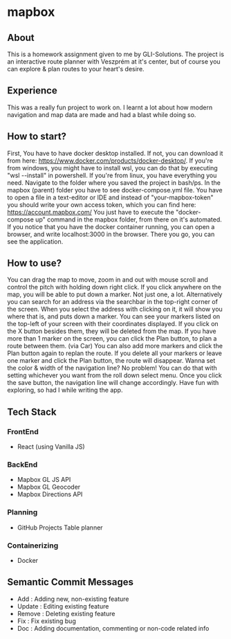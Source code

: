 # mapbox
## About
This is a homework assignment given to me by GLI-Solutions.
The project is an interactive route planner with Veszprém at it's center, but of course you can explore & plan routes to your heart's desire.

## Experience
This was a really fun project to work on. I learnt a lot about how modern navigation and map data are made and had a blast while doing so.

## How to start?
First, You have to have docker desktop installed. If not, you can download it from here: https://www.docker.com/products/docker-desktop/.
If you're from windows, you might have to install wsl, you can do that by executing "wsl --install" in powershell.
If you're from linux, you have everything you need.
Navigate to the folder where you saved the project in bash/ps. 
In the mapbox (parent) folder you have to see docker-compose.yml file.
You have to open a file in a text-editor or IDE and instead of "your-mapbox-token" you should write your own access token, which you can find here: https://account.mapbox.com/
You just have to execute the "docker-compose up" command in the mapbox folder, from there on it's automated.
If you notice that you have the docker container running, you can open a browser, and write localhost:3000 in the browser.
There you go, you can see the application.

## How to use?
You can drag the map to move, zoom in and out with mouse scroll and control the pitch with holding down right click.
If you click anywhere on the map, you will be able to put down a marker. Not just one, a lot.
Alternatively you can search for an address via the searchbar in the top-right corner of the screen. When you select the address with clicking on it, it will show you where that is, and puts down a marker.
You can see your markers listed on the top-left of your screen with their coordinates displayed. If you click on the X button besides them, they will be deleted from the map.
If you have more than 1 marker on the screen, you can click the Plan button, to plan a route between them. (via Car)
You can also add more markers and click the Plan button again to replan the route.
If you delete all your markers or leave one marker and click the Plan button, the route will disappear.
Wanna set the color & width of the navigation line? No problem!
You can do that with setting whichever you want from the roll down select menu. Once you click the save button, the navigation line will change accordingly.
Have fun with exploring, so had I while writing the app.

## Tech Stack
### FrontEnd
  - React (using Vanilla JS)
### BackEnd
  - Mapbox GL JS API
  - Mapbox GL Geocoder
  - Mapbox Directions API
### Planning
  - GitHub Projects Table planner
### Containerizing
  - Docker

## Semantic Commit Messages
  - Add : Adding new, non-existing feature
  - Update : Editing existing feature
  - Remove : Deleting existing feature
  - Fix : Fix existing bug
  - Doc : Adding documentation, commenting or non-code related info
